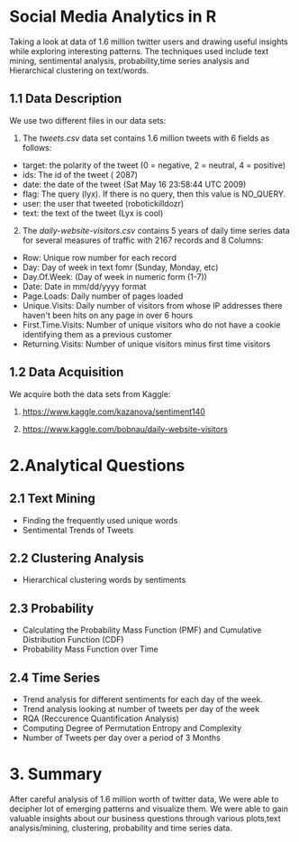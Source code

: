 # Social Media Analytics in R

Taking a look at data of 1.6 million twitter users and drawing useful insights while exploring interesting patterns. The techniques used include text mining, sentimental analysis, probability,time series analysis and Hierarchical clustering on text/words.

## 1.1 Data Description

We use two different files in our data sets:

1. The *tweets.csv* data set contains 1.6 million tweets with 6 fields as follows:

- target: the polarity of the tweet (0 = negative, 2 = neutral, 4 = positive)
- ids: The id of the tweet ( 2087)
- date: the date of the tweet (Sat May 16 23:58:44 UTC 2009)
- flag: The query (lyx). If there is no query, then this value is NO_QUERY.
- user: the user that tweeted (robotickilldozr)
- text: the text of the tweet (Lyx is cool)

2. The *daily-website-visitors.csv* contains 5 years of daily time series data for several measures of traffic with 2167 records and 8 Columns:

- Row: Unique row number for each record
- Day: Day of week in text fomr (Sunday, Monday, etc)
- Day.Of.Week: (Day of week in numeric form (1-7))
- Date: Date in mm/dd/yyyy format
- Page.Loads: Daily number of pages loaded
- Unique.Visits: Daily number of visitors from whose IP addresses there haven't been hits on any page in over 6 hours
- First.Time.Visits: Number of unique visitors who do not have a cookie identifying them as a previous customer
- Returning.Visits: Number of unique visitors minus first time visitors

## 1.2 Data Acquisition

We acquire both the data sets from Kaggle:

1. https://www.kaggle.com/kazanova/sentiment140

2. https://www.kaggle.com/bobnau/daily-website-visitors

# 2.Analytical Questions 

## 2.1 Text Mining

- Finding the frequently used unique words
- Sentimental Trends of Tweets

## 2.2 Clustering Analysis

- Hierarchical clustering words by sentiments

## 2.3 Probability

- Calculating the Probability Mass Function (PMF) and Cumulative Distribution Function (CDF)
- Probability Mass Function over Time

## 2.4 Time Series

- Trend analysis for different sentiments for each day of the week.
- Trend analysis looking at number of tweets per day of the week
- RQA (Reccurence Quantification Analysis)
- Computing Degree of Permutation Entropy and Complexity
- Number of Tweets per day over a period of 3 Months

# 3. Summary

After careful analysis of 1.6 million worth of twitter data, We were able to decipher lot of emerging patterns and visualize them. We were able to gain valuable insights about our business questions through various plots,text analysis/mining, clustering, probability and time series data.
